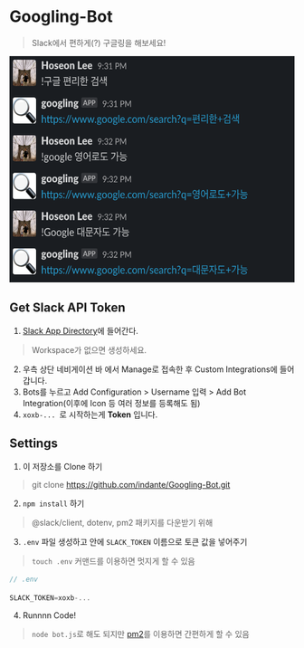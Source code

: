 # Googling-Bot
> Slack에서 편하게(?) 구글링을 해보세요!

<img src="example.png" width=800px; height=400px></img>

## Get Slack API Token

1. [Slack App Directory](https://slack.com/apps)에 들어간다.
> Workspace가 없으면 생성하세요.

2. 우측 상단 네비게이션 바 에서 Manage로 접속한 후 Custom Integrations에 들어갑니다.
3. Bots를 누르고 Add Configuration > Username 입력 > Add Bot Integration(이후에 Icon 등 여러 정보를 등록해도 됨)
4. `xoxb-... `로 시작하는게 <b>Token</b> 입니다.

## Settings

1. 이 저장소를 Clone 하기 
> git clone https://github.com/indante/Googling-Bot.git
2. `npm install` 하기
> @slack/client, dotenv, pm2 패키지를 다운받기 위해
3. `.env` 파일 생성하고 안에 `SLACK_TOKEN` 이름으로 토큰 값을 넣어주기
> `touch .env` 커맨드를 이용하면 멋지게 할 수 있음

```js
// .env

SLACK_TOKEN=xoxb-...
```

4. Runnnn Code!
> `node bot.js`로 해도 되지만 [pm2](https://pm2.keymetrics.io/docs/usage/quick-start/)를 이용하면 간편하게 할 수 있음